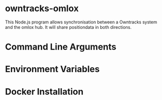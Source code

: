 # owntracks-omlox
This Node.js program allows synchronisation between a Owntracks system and the omlox hub. It will share positiondata in both directions.

# Command Line Arguments


# Environment Variables

# Docker Installation

